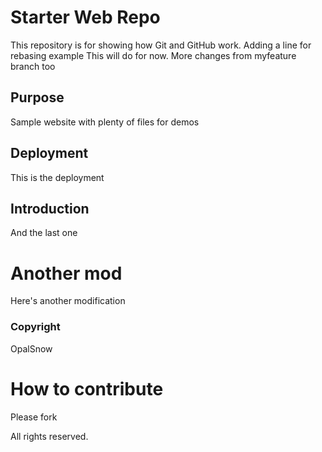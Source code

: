 # Starter Web Repo

This repository is for showing how Git and GitHub work. Adding a line for rebasing example
This will do for now.
More changes from myfeature branch too

## Purpose

Sample website with plenty of files for demos

## Deployment

This is the deployment

## Introduction

And the last one

# Another mod

Here's another modification

### Copyright

OpalSnow

# How to contribute

Please fork



All rights reserved.
